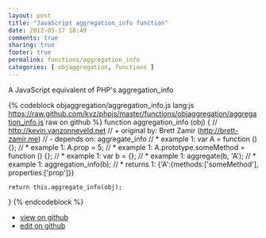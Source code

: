 ```yaml
---
layout: post
title: "JavaScript aggregation_info function"
date: 2012-05-17 18:49
comments: true
sharing: true
footer: true
permalink: functions/aggregation_info
categories: [ objaggregation, functions ]
---
```

A JavaScript equivalent of PHP's aggregation_info
<!-- more -->
{% codeblock objaggregation/aggregation_info.js lang:js https://raw.github.com/kvz/phpjs/master/functions/objaggregation/aggregation_info.js raw on github %}
function aggregation_info (obj) {
    // http://kevin.vanzonneveld.net
    // +   original by: Brett Zamir (http://brett-zamir.me)
    // -    depends on: aggregate_info
    // *     example 1: var A = function () {};
    // *     example 1: A.prop = 5;
    // *     example 1: A.prototype.someMethod = function () {};
    // *     example 1: var b = {};
    // *     example 1: aggregate(b, 'A');
    // *     example 1: aggregation_info(b);
    // *     returns 1: {'A':{methods:['someMethod'], properties:['prop']}}

    return this.aggregate_info(obj);
}
{% endcodeblock %}
<ul>
 <li><a href="https://github.com/kvz/phpjs/blob/master/functions/objaggregation/aggregation_info.js">view on github</a></li>
 <li><a href="https://github.com/kvz/phpjs/edit/master/functions/objaggregation/aggregation_info.js">edit on github</a></li>
</ul>
